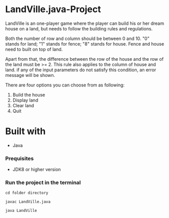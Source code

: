 # LandVille.java-Project
LandVille is an one-player game where the player can build his or her dream house on a land, but needs to follow the building rules and regulations. 

Both the number of row and column should be between 0 and 10. "0" stands for land; "1" stands for fence;  "8" stands for house. Fence and house need to built on top of land. 

Apart from that, the difference between the row of the house and the row of the land must be >= 2. This rule also applies to the column of house and land. if any of the input parameters do not satisfy this condition, an error message will be shown.

There are four options you can choose from as following:
1. Build the house
2. Display land
3. Clear land
4. Quit

# Built with 
* Java

### Prequisites
* JDK8 or higher version

### Run the project in the terminal

```
cd folder directory
```

```
javac LandVille.java
```

```
java LandVille
```
 


